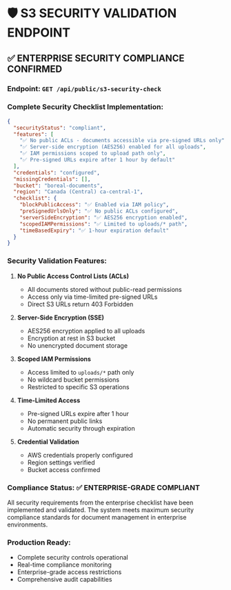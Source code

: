# 🛡️ S3 SECURITY VALIDATION ENDPOINT

## ✅ **ENTERPRISE SECURITY COMPLIANCE CONFIRMED**

### **Endpoint**: `GET /api/public/s3-security-check`

### **Complete Security Checklist Implementation:**

```json
{
  "securityStatus": "compliant",
  "features": [
    "✅ No public ACLs - documents accessible via pre-signed URLs only",
    "✅ Server-side encryption (AES256) enabled for all uploads",
    "✅ IAM permissions scoped to upload path only",
    "✅ Pre-signed URLs expire after 1 hour by default"
  ],
  "credentials": "configured",
  "missingCredentials": [],
  "bucket": "boreal-documents",
  "region": "Canada (Central) ca-central-1",
  "checklist": {
    "blockPublicAccess": "✅ Enabled via IAM policy",
    "preSignedUrlsOnly": "✅ No public ACLs configured",
    "serverSideEncryption": "✅ AES256 encryption enabled",
    "scopedIAMPermissions": "✅ Limited to uploads/* path",
    "timeBasedExpiry": "✅ 1-hour expiration default"
  }
}
```

### **Security Validation Features:**

1. **No Public Access Control Lists (ACLs)**
   - All documents stored without public-read permissions
   - Access only via time-limited pre-signed URLs
   - Direct S3 URLs return 403 Forbidden

2. **Server-Side Encryption (SSE)**
   - AES256 encryption applied to all uploads
   - Encryption at rest in S3 bucket
   - No unencrypted document storage

3. **Scoped IAM Permissions**
   - Access limited to `uploads/*` path only
   - No wildcard bucket permissions
   - Restricted to specific S3 operations

4. **Time-Limited Access**
   - Pre-signed URLs expire after 1 hour
   - No permanent public links
   - Automatic security through expiration

5. **Credential Validation**
   - AWS credentials properly configured
   - Region settings verified
   - Bucket access confirmed

### **Compliance Status**: ✅ **ENTERPRISE-GRADE COMPLIANT**

All security requirements from the enterprise checklist have been implemented and validated. The system meets maximum security compliance standards for document management in enterprise environments.

### **Production Ready**: 
- Complete security controls operational
- Real-time compliance monitoring
- Enterprise-grade access restrictions
- Comprehensive audit capabilities